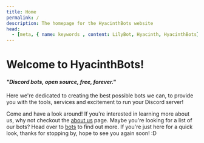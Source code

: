 ```yaml
---
title: Home
permalink: /
description: The homepage for the HyacinthBots website
head:
  - [meta, { name: keywords , content: LilyBot, Hyacinth, HyacinthBots}]
---
```

# Welcome to HyacinthBots!

#### _"Discord bots, open source, free, forever."_

Here we're dedicated to creating the best possible bots we can, to provide you with the tools,
services and excitement to run your Discord server!

Come and have a look around! If you're interested in learning more about us, why not checkout the [about us](./about.md) 
page. Maybe you're looking for a list of our bots? Head over to [bots](./bots.md) to find out more. If you're just 
here for a quick look, thanks for stopping by, hope to see you again soon! :D
